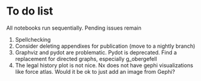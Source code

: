 # To do list

All notebooks run sequentially. Pending issues remain

1. Spellchecking
2. Consider deleting appendixes for publication (move to a nightly branch)
3. Graphviz and pydot are problematic. Pydot is deprecated. Find a replacement for directed graphs, especially g_obergefell
4. The legal history plot is not nice. Nx does not have gephi visualizations like force atlas. Would it be ok to just add an image from Gephi?